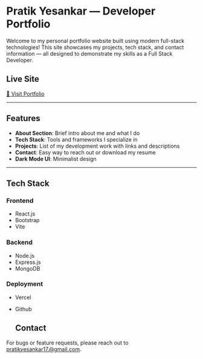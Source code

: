  # Pratik Yesankar — Developer Portfolio

Welcome to my personal portfolio website built using modern full-stack technologies! This site showcases my projects, tech stack, and contact information — all designed to demonstrate my skills as a Full Stack Developer.

## Live Site
[🔗 Visit Portfolio](https://post-folio-frontend.vercel.app/)

---

## Features

- **About Section**: Brief intro about me and what I do  
- **Tech Stack**: Tools and frameworks I specialize in  
- **Projects**: List of my development work with links and descriptions  
- **Contact**: Easy way to reach out or download my resume  
- **Dark Mode UI**: Minimalist design

---

## Tech Stack

### Frontend
- React.js
- Bootstrap
- Vite

### Backend
- Node.js
- Express.js
- MongoDB

### Deployment
- Vercel
- Github

  ## Contact
For bugs or feature requests, please reach out to pratikyesankar17.@gmail.com.



